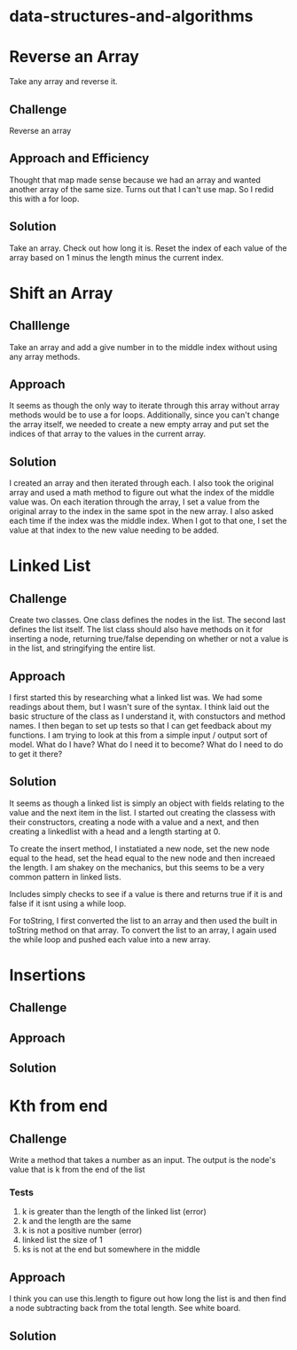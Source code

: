 # data-structures-and-algorithms

# Reverse an Array
Take any array and reverse it.

## Challenge
Reverse an array

## Approach and Efficiency
Thought that map made sense because we had an array and wanted another array of the same size. Turns out that I can't use map. So I redid this with a for loop.

## Solution
Take an array. Check out how long it is. Reset the index of each value of the array based on 1 minus the length minus the current index.

# Shift an Array

## Challlenge
Take an array and add a give number in to the middle index without using any array methods.

## Approach
It seems as though the only way to iterate through this array without array methods would be to use a for loops. Additionally, since you can't change the array itself, we needed to create a new empty array and put set the indices of that array to the values in the current array.

## Solution
I created an array and then iterated through each. I also took the original array and used a math method to figure out what the index of the middle value was. On each iteration through the array, I set a value from the original array to the index in the same spot in the new array. I also asked each time if the index was the middle index. When I got to that one, I set the value at that index to the new value needing to be added.

# Linked List

## Challenge
Create two classes. One class defines the nodes in the list. The second last defines the list itself. The list class should also have methods on it for inserting a node, returning true/false depending on whether or not a value is in the list, and stringifying the entire list.

## Approach
I first started this by researching what a linked list was. We had some readings about them, but I wasn't sure of the syntax. I think laid out the basic structure of the class as I understand it, with constuctors and method names. I then began to set up tests so that I can get feedback about my functions. I am trying to look at this from a simple input / output sort of model. What do I have? What do I need it to become? What do I need to do to get it there?



## Solution
It seems as though a linked list is simply an object with fields relating to the value and the next item in the list. I started out creating the classess with their constructors, creating a node with a value and a next, and then creating a linkedlist with a head and a length starting at 0.

To create the insert method, I instatiated a new node, set the new node equal to the head, set the head equal to the new node and then increaed the length. I am shakey on the mechanics, but this seems to be a very common pattern in linked lists.

Includes simply checks to see if a value is there and returns true if it is and false if it isnt using a while loop.

For toString, I first converted the list to an array and then used the built in toString method on that array. To convert the list to an array, I again used the while loop and pushed each value into a new array.

# Insertions

## Challenge

## Approach

## Solution

# Kth from end

## Challenge
Write a method that takes a number as an input. The output is the node's value that is k from the end of the list

### Tests
1. k is greater than the length of the linked list (error)
2. k and the length are the same
3. k is not a positive number (error)
4. linked list the size of 1
5. ks is not at the end but somewhere in the middle

## Approach
I think you can use this.length to figure out how long the list is and then find a node subtracting back from the total length. See white board.


## Solution
